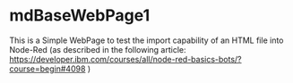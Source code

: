 # mdBaseWebPage1

This is a Simple WebPage to test the import capability of an HTML file into Node-Red (as described in the following article: 
https://developer.ibm.com/courses/all/node-red-basics-bots/?course=begin#4098 )

